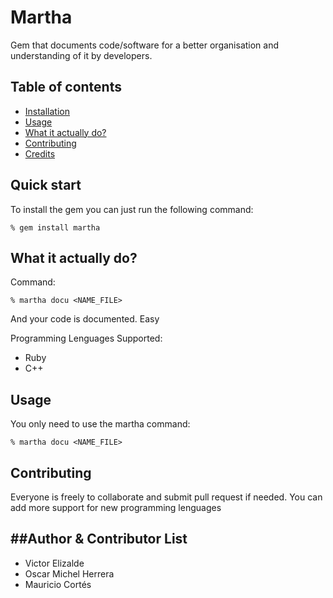 # Martha
Gem that documents code/software for a better organisation and understanding of it by developers.

## Table of contents
- [Installation](#quick-start)
- [Usage](#usage)
- [What it actually do?](#what-it-actually-do)
- [Contributing](#contributing)
- [Credits](#Author-&-Contributor-List)

## Quick start

To install the gem you can just run the following command:

```console
% gem install martha
```
## What it actually do?
Command:
```console
% martha docu <NAME_FILE>
```
And your code is documented. Easy

Programming Lenguages Supported:
- Ruby
- C++

## Usage

You only need to use the martha command:

```console
% martha docu <NAME_FILE>
```

## Contributing
Everyone is freely to collaborate and submit pull request if needed.
You can add more support for new programming lenguages

##Author & Contributor List
-------------------
- Victor Elizalde
- Oscar Michel Herrera
- Mauricio Cortés
